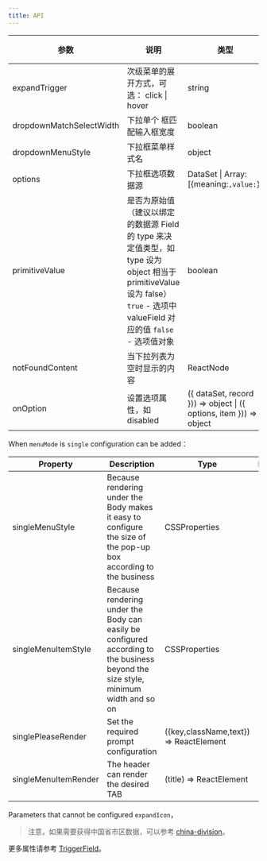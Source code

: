 ```yaml
---
title: API
---
```


| 参数                     | 说明                                                                                                                                                                        | 类型                                                               | 默认值  |
| ------------------------ | --------------------------------------------------------------------------------------------------------------------------------------------------------------------------- | ------------------------------------------------------------------ | ------- |
| expandTrigger            | 次级菜单的展开方式，可选： click \| hover                                                                                                                                 | string                                                             | click |
| dropdownMatchSelectWidth | 下拉单个 框匹配输入框宽度                                                                                                                                                   | boolean                                                            | true    |
| dropdownMenuStyle        | 下拉框菜单样式名                                                                                                                                                            | object                                                             |         |
| options                  | 下拉框选项数据源                                                                                                                                                            | DataSet \| Array:[{meaning:``,value:``}]                           |         |
| primitiveValue           | 是否为原始值（建议以绑定的数据源 Field 的 type 来决定值类型，如 type 设为 object 相当于 primitiveValue 设为 false）`true` - 选项中 valueField 对应的值 `false` - 选项值对象 | boolean                                                            |         |
| notFoundContent          | 当下拉列表为空时显示的内容                                                                                                                                                  | ReactNode                                                          |         |
| onOption                 | 设置选项属性，如 disabled                                                                                                                                                   | ({ dataSet, record })) => object \| ({ options, item })) => object |         |

When `menuMode` is `single` configuration can be added：

| Property | Description | Type | Default |
| --- | --- | --- | --- |
| singleMenuStyle | Because rendering under the Body makes it easy to configure the size of the pop-up box according to the business | CSSProperties |  |
| singleMenuItemStyle | Because rendering under the Body can easily be configured according to the business beyond the size style, minimum width and so on | CSSProperties |  |
| singlePleaseRender | Set the required prompt configuration | ({key,className,text}) => ReactElement |  |
| singleMenuItemRender | The header can render the desired TAB | (title) => ReactElement |  |

Parameters that cannot be configured `expandIcon`，

> 注意，如果需要获得中国省市区数据，可以参考 [china-division](https://gist.github.com/afc163/7582f35654fd03d5be7009444345ea17)。

更多属性请参考 [TriggerField](/zh/procmp/abstract/trigger-field/#TriggerField)。
